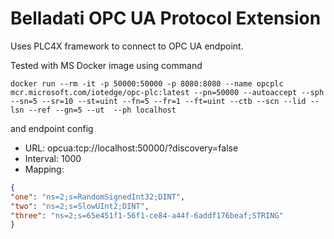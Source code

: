 # Belladati OPC UA Protocol Extension

Uses PLC4X framework to connect to OPC UA endpoint.

Tested with MS Docker image using command
```
docker run --rm -it -p 50000:50000 -p 8080:8080 --name opcplc mcr.microsoft.com/iotedge/opc-plc:latest --pn=50000 --autoaccept --sph --sn=5 --sr=10 --st=uint --fn=5 --fr=1 --ft=uint --ctb --scn --lid --lsn --ref --gn=5 --ut  --ph localhost
```

and endpoint config
* URL: opcua:tcp://localhost:50000/?discovery=false
* Interval: 1000  
* Mapping:
```json
{
"one": "ns=2;s=RandomSignedInt32;DINT",
"two": "ns=2;s=SlowUInt2;DINT",
"three": "ns=2;s=65e451f1-56f1-ce84-a44f-6addf176beaf;STRING"
}
```